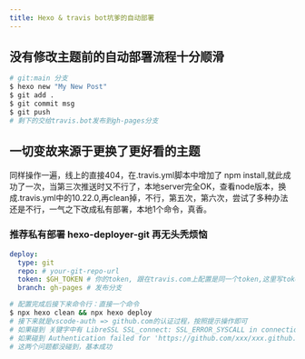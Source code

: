 ```yaml
---
title: Hexo & travis bot坑爹的自动部署
---
```


## 没有修改主题前的自动部署流程十分顺滑

``` bash
# git:main 分支
$ hexo new "My New Post"
$ git add .
$ git commit msg
$ git push
# 剩下的交给travis.bot发布到gh-pages分支
```

## 一切变故来源于更换了更好看的主题

  同样操作一遍，线上的直接404，在.travis.yml脚本中增加了 npm install,就此成功了一次，当第三次推送时又不行了，本地server完全OK，查看node版本，换成.travis.yml中的10.22.0,再clean掉，不行，第五次，第六次，尝试了多种办法还是不行，一气之下改成私有部署，本地1个命令，真香。

### 推荐私有部署 hexo-deployer-git 再无头秃烦恼

```yml
deploy:
  type: git
  repo: # your-git-repo-url
  token: $GH_TOKEN # 你的token, 跟在travis.com上配置是同一个token,这里写token名：$GH_TOKEN
  branch: gh-pages # 发布分支
```

``` bash
# 配置完成后接下来命令行：直接一个命令
$ npx hexo clean && npx hexo deploy
# 接下来就是vscode-auth => github.com的认证过程，按照提示操作即可
# 如果碰到 关键字中有 LibreSSL SSL_connect: SSL_ERROR_SYSCALL in connection to github.com:443错误，更换网络，不要用流量
# 如果碰到 Authentication failed for 'https://github.com/xxx/xxx.github.io/'，那就是travis上配置的$ $GH_TOKEN与.config.yml中的不一致
# 这两个问题都没碰到，基本成功
```
